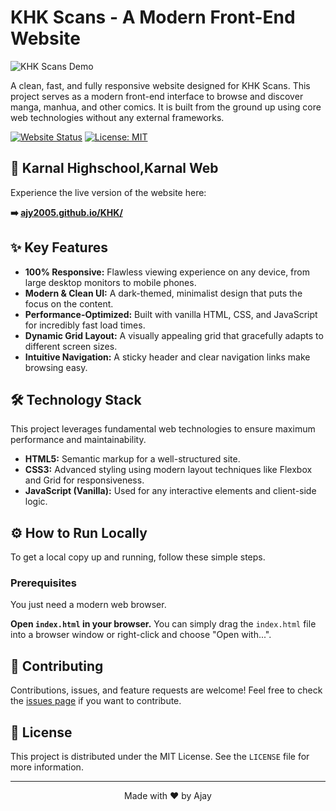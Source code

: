 # KHK Scans - A Modern Front-End Website

![KHK Scans Demo](./demo.gif)

A clean, fast, and fully responsive website designed for KHK Scans. This project serves as a modern front-end interface to browse and discover manga, manhua, and other comics. It is built from the ground up using core web technologies without any external frameworks.

[![Website Status](https://img.shields.io/website?up_message=online&url=https%3A%2F%2Fajy2005.github.io%2FKHK%2F)](https://ajy2005.github.io/KHK/)
[![License: MIT](https://img.shields.io/badge/License-MIT-blue.svg)](https://opensource.org/licenses/MIT)

## 🚀 Karnal Highschool,Karnal Web

Experience the live version of the website here:

**➡️ [ajy2005.github.io/KHK/](https://ajy2005.github.io/KHK/)**

## ✨ Key Features

*   **100% Responsive:** Flawless viewing experience on any device, from large desktop monitors to mobile phones.
*   **Modern & Clean UI:** A dark-themed, minimalist design that puts the focus on the content.
*   **Performance-Optimized:** Built with vanilla HTML, CSS, and JavaScript for incredibly fast load times.
*   **Dynamic Grid Layout:** A visually appealing grid that gracefully adapts to different screen sizes.
*   **Intuitive Navigation:** A sticky header and clear navigation links make browsing easy.

## 🛠️ Technology Stack

This project leverages fundamental web technologies to ensure maximum performance and maintainability.

*   **HTML5:** Semantic markup for a well-structured site.
*   **CSS3:** Advanced styling using modern layout techniques like Flexbox and Grid for responsiveness.
*   **JavaScript (Vanilla):** Used for any interactive elements and client-side logic.

## ⚙️ How to Run Locally

To get a local copy up and running, follow these simple steps.

### Prerequisites

You just need a modern web browser.

 **Open `index.html` in your browser.**
    You can simply drag the `index.html` file into a browser window or right-click and choose "Open with...".

## 🤝 Contributing

Contributions, issues, and feature requests are welcome! Feel free to check the [issues page](https://github.com/Ajy2005/KHK/issues) if you want to contribute.

## 📄 License

This project is distributed under the MIT License. See the `LICENSE` file for more information.

---

<p align="center">
  Made with ❤️ by Ajay
</p>
